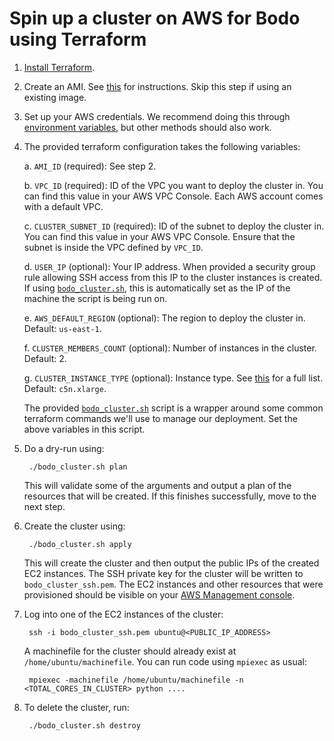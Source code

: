 # Spin up a cluster on AWS for Bodo using Terraform

1. [Install Terraform](https://www.terraform.io/downloads.html).

1. Create an AMI. See [this](./bodo-ami/README.md) for instructions. Skip this step if using an existing image.

1. Set up your AWS credentials. We recommend doing this through [environment variables](https://docs.aws.amazon.com/cli/latest/userguide/cli-configure-envvars.html), but other methods should also work.

1. The provided terraform configuration takes the following variables:

    a. ``AMI_ID`` (required): See step 2.
    
    b. ``VPC_ID`` (required): ID of the VPC you want to deploy the cluster in. You can find this value in your AWS VPC Console. Each AWS account comes with a default VPC.
    
    c. ``CLUSTER_SUBNET_ID`` (required): ID of the subnet to deploy the cluster in. You can find this value in your AWS VPC Console. Ensure that the subnet is inside the VPC defined by ``VPC_ID``.
    
    d. ``USER_IP`` (optional): Your IP address. When provided a security group rule allowing SSH access from this IP to the cluster instances is created. If using [``bodo_cluster.sh``](./bodo_cluster.sh), this is automatically set as the IP of the machine the script is being run on.

    e. ``AWS_DEFAULT_REGION`` (optional): The region to deploy the cluster in. Default: ``us-east-1``.

    f. ``CLUSTER_MEMBERS_COUNT`` (optional): Number of instances in the cluster. Default: 2.

    g. ``CLUSTER_INSTANCE_TYPE`` (optional): Instance type. See [this](https://aws.amazon.com/ec2/instance-types/) for a full list. Default: ``c5n.xlarge``.

    The provided [``bodo_cluster.sh``](./bodo_cluster.sh) script is a wrapper around some common terraform commands we'll use to manage our deployment. Set the above variables in this script.

1. Do a dry-run using:

        ./bodo_cluster.sh plan

    This will validate some of the arguments and output a plan of the resources that will be created. If this finishes successfully, move to the next step.

1. Create the cluster using:

        ./bodo_cluster.sh apply

    This will create the cluster and then output the public IPs of the created EC2 instances. 
    The SSH private key for the cluster will be written to ``bodo_cluster_ssh.pem``.
    The EC2 instances and other resources that were provisioned should be visible on your [AWS Management console](https://aws.amazon.com/console/).
    
1. Log into one of the EC2 instances of the cluster:

        ssh -i bodo_cluster_ssh.pem ubuntu@<PUBLIC_IP_ADDRESS>

    A machinefile for the cluster should already exist at ``/home/ubuntu/machinefile``.
    You can run code using ``mpiexec`` as usual:

        mpiexec -machinefile /home/ubuntu/machinefile -n <TOTAL_CORES_IN_CLUSTER> python ....

1. To delete the cluster, run:

        ./bodo_cluster.sh destroy
